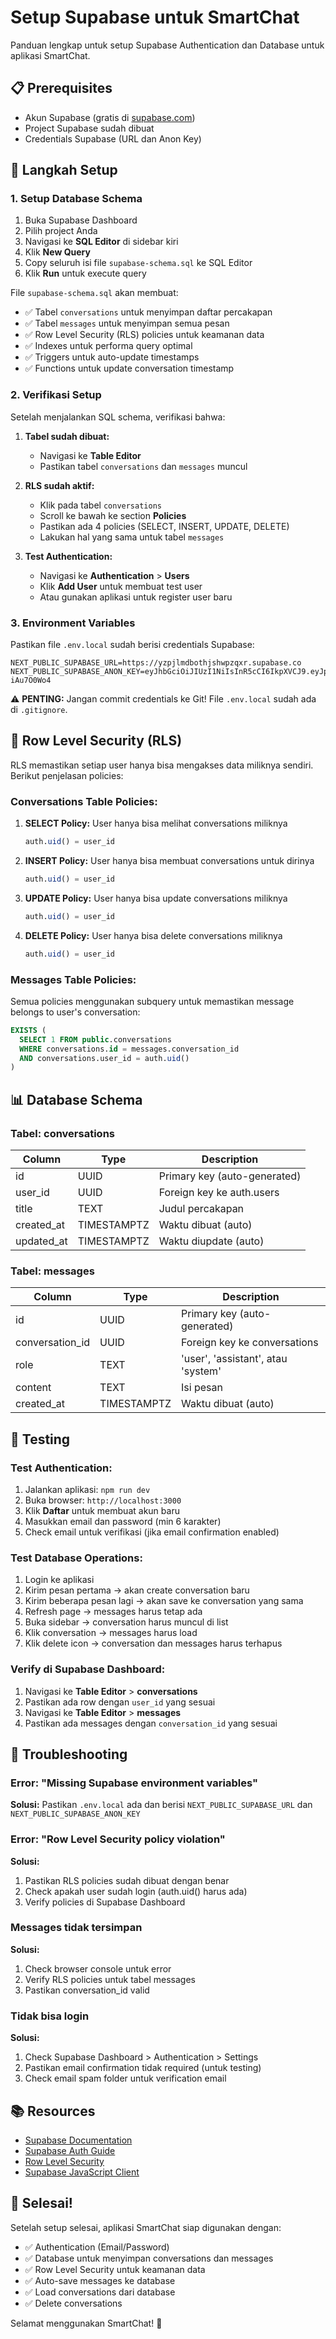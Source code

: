 # Setup Supabase untuk SmartChat

Panduan lengkap untuk setup Supabase Authentication dan Database untuk aplikasi SmartChat.

## 📋 Prerequisites

- Akun Supabase (gratis di [supabase.com](https://supabase.com))
- Project Supabase sudah dibuat
- Credentials Supabase (URL dan Anon Key)

## 🚀 Langkah Setup

### 1. Setup Database Schema

1. Buka Supabase Dashboard
2. Pilih project Anda
3. Navigasi ke **SQL Editor** di sidebar kiri
4. Klik **New Query**
5. Copy seluruh isi file `supabase-schema.sql` ke SQL Editor
6. Klik **Run** untuk execute query

File `supabase-schema.sql` akan membuat:
- ✅ Tabel `conversations` untuk menyimpan daftar percakapan
- ✅ Tabel `messages` untuk menyimpan semua pesan
- ✅ Row Level Security (RLS) policies untuk keamanan data
- ✅ Indexes untuk performa query optimal
- ✅ Triggers untuk auto-update timestamps
- ✅ Functions untuk update conversation timestamp

### 2. Verifikasi Setup

Setelah menjalankan SQL schema, verifikasi bahwa:

1. **Tabel sudah dibuat:**
   - Navigasi ke **Table Editor**
   - Pastikan tabel `conversations` dan `messages` muncul

2. **RLS sudah aktif:**
   - Klik pada tabel `conversations`
   - Scroll ke bawah ke section **Policies**
   - Pastikan ada 4 policies (SELECT, INSERT, UPDATE, DELETE)
   - Lakukan hal yang sama untuk tabel `messages`

3. **Test Authentication:**
   - Navigasi ke **Authentication** > **Users**
   - Klik **Add User** untuk membuat test user
   - Atau gunakan aplikasi untuk register user baru

### 3. Environment Variables

Pastikan file `.env.local` sudah berisi credentials Supabase:

```env
NEXT_PUBLIC_SUPABASE_URL=https://yzpjlmdbothjshwpzqxr.supabase.co
NEXT_PUBLIC_SUPABASE_ANON_KEY=eyJhbGciOiJIUzI1NiIsInR5cCI6IkpXVCJ9.eyJpc3MiOiJzdXBhYmFzZSIsInJlZiI6Inl6cGpsbWRib3RoanNod3B6cXhyIiwicm9sZSI6ImFub24iLCJpYXQiOjE3NjAwMjQ0OTIsImV4cCI6MjA3NTYwMDQ5Mn0.YbbFsCDCL3ePGPkhTcyAEJKtc1nOmJUFd-iAu7O0Wo4
```

⚠️ **PENTING:** Jangan commit credentials ke Git! File `.env.local` sudah ada di `.gitignore`.

## 🔐 Row Level Security (RLS)

RLS memastikan setiap user hanya bisa mengakses data miliknya sendiri. Berikut penjelasan policies:

### Conversations Table Policies:

1. **SELECT Policy:** User hanya bisa melihat conversations miliknya
   ```sql
   auth.uid() = user_id
   ```

2. **INSERT Policy:** User hanya bisa membuat conversations untuk dirinya
   ```sql
   auth.uid() = user_id
   ```

3. **UPDATE Policy:** User hanya bisa update conversations miliknya
   ```sql
   auth.uid() = user_id
   ```

4. **DELETE Policy:** User hanya bisa delete conversations miliknya
   ```sql
   auth.uid() = user_id
   ```

### Messages Table Policies:

Semua policies menggunakan subquery untuk memastikan message belongs to user's conversation:

```sql
EXISTS (
  SELECT 1 FROM public.conversations
  WHERE conversations.id = messages.conversation_id
  AND conversations.user_id = auth.uid()
)
```

## 📊 Database Schema

### Tabel: conversations

| Column | Type | Description |
|--------|------|-------------|
| id | UUID | Primary key (auto-generated) |
| user_id | UUID | Foreign key ke auth.users |
| title | TEXT | Judul percakapan |
| created_at | TIMESTAMPTZ | Waktu dibuat (auto) |
| updated_at | TIMESTAMPTZ | Waktu diupdate (auto) |

### Tabel: messages

| Column | Type | Description |
|--------|------|-------------|
| id | UUID | Primary key (auto-generated) |
| conversation_id | UUID | Foreign key ke conversations |
| role | TEXT | 'user', 'assistant', atau 'system' |
| content | TEXT | Isi pesan |
| created_at | TIMESTAMPTZ | Waktu dibuat (auto) |

## 🧪 Testing

### Test Authentication:

1. Jalankan aplikasi: `npm run dev`
2. Buka browser: `http://localhost:3000`
3. Klik **Daftar** untuk membuat akun baru
4. Masukkan email dan password (min 6 karakter)
5. Check email untuk verifikasi (jika email confirmation enabled)

### Test Database Operations:

1. Login ke aplikasi
2. Kirim pesan pertama → akan create conversation baru
3. Kirim beberapa pesan lagi → akan save ke conversation yang sama
4. Refresh page → messages harus tetap ada
5. Buka sidebar → conversation harus muncul di list
6. Klik conversation → messages harus load
7. Klik delete icon → conversation dan messages harus terhapus

### Verify di Supabase Dashboard:

1. Navigasi ke **Table Editor** > **conversations**
2. Pastikan ada row dengan `user_id` yang sesuai
3. Navigasi ke **Table Editor** > **messages**
4. Pastikan ada messages dengan `conversation_id` yang sesuai

## 🔧 Troubleshooting

### Error: "Missing Supabase environment variables"

**Solusi:** Pastikan `.env.local` ada dan berisi `NEXT_PUBLIC_SUPABASE_URL` dan `NEXT_PUBLIC_SUPABASE_ANON_KEY`

### Error: "Row Level Security policy violation"

**Solusi:** 
1. Pastikan RLS policies sudah dibuat dengan benar
2. Check apakah user sudah login (auth.uid() harus ada)
3. Verify policies di Supabase Dashboard

### Messages tidak tersimpan

**Solusi:**
1. Check browser console untuk error
2. Verify RLS policies untuk tabel messages
3. Pastikan conversation_id valid

### Tidak bisa login

**Solusi:**
1. Check Supabase Dashboard > Authentication > Settings
2. Pastikan email confirmation tidak required (untuk testing)
3. Check email spam folder untuk verification email

## 📚 Resources

- [Supabase Documentation](https://supabase.com/docs)
- [Supabase Auth Guide](https://supabase.com/docs/guides/auth)
- [Row Level Security](https://supabase.com/docs/guides/auth/row-level-security)
- [Supabase JavaScript Client](https://supabase.com/docs/reference/javascript/introduction)

## 🎉 Selesai!

Setelah setup selesai, aplikasi SmartChat siap digunakan dengan:
- ✅ Authentication (Email/Password)
- ✅ Database untuk menyimpan conversations dan messages
- ✅ Row Level Security untuk keamanan data
- ✅ Auto-save messages ke database
- ✅ Load conversations dari database
- ✅ Delete conversations

Selamat menggunakan SmartChat! 🚀
